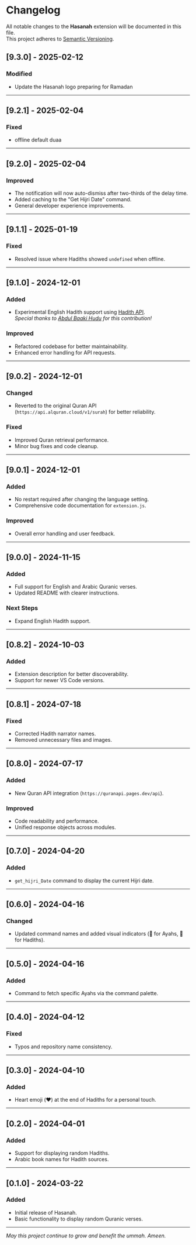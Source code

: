 # Changelog

All notable changes to the **Hasanah** extension will be documented in this file.  
This project adheres to [Semantic Versioning](https://semver.org/).

## [9.3.0] - 2025-02-12

### Modified
- Update the Hasanah logo preparing for Ramadan


---


## [9.2.1] - 2025-02-04

### Fixed
- offline default duaa


---


## [9.2.0] - 2025-02-04

### Improved
- The notification will now auto-dismiss after two-thirds of the delay time.
- Added caching to the "Get Hijri Date" command.
- General developer experience improvements.

---

## [9.1.1] - 2025-01-19

### Fixed
- Resolved issue where Hadiths showed `undefined` when offline.

---

## [9.1.0] - 2024-12-01

### Added
- Experimental English Hadith support using [Hadith API](https://www.hadithapi.com/docs/hadiths).  
  *Special thanks to [Abdul Baaki Hudu](https://github.com/baaki20) for this contribution!*

### Improved
- Refactored codebase for better maintainability.
- Enhanced error handling for API requests.

---

## [9.0.2] - 2024-12-01

### Changed
- Reverted to the original Quran API (`https://api.alquran.cloud/v1/surah`) for better reliability.

### Fixed
- Improved Quran retrieval performance.
- Minor bug fixes and code cleanup.

---

## [9.0.1] - 2024-12-01

### Added
- No restart required after changing the language setting.
- Comprehensive code documentation for `extension.js`.

### Improved
- Overall error handling and user feedback.

---

## [9.0.0] - 2024-11-15

### Added
- Full support for English and Arabic Quranic verses.
- Updated README with clearer instructions.

### Next Steps
- Expand English Hadith support.

---

## [0.8.2] - 2024-10-03

### Added
- Extension description for better discoverability.
- Support for newer VS Code versions.

---

## [0.8.1] - 2024-07-18

### Fixed
- Corrected Hadith narrator names.
- Removed unnecessary files and images.

---

## [0.8.0] - 2024-07-17

### Added
- New Quran API integration (`https://quranapi.pages.dev/api`).

### Improved
- Code readability and performance.
- Unified response objects across modules.

---

## [0.7.0] - 2024-04-20

### Added
- `get_hijri_Date` command to display the current Hijri date.

---

## [0.6.0] - 2024-04-16

### Changed
- Updated command names and added visual indicators (💙 for Ayahs, 💛 for Hadiths).

---

## [0.5.0] - 2024-04-16

### Added
- Command to fetch specific Ayahs via the command palette.

---

## [0.4.0] - 2024-04-12

### Fixed
- Typos and repository name consistency.

---

## [0.3.0] - 2024-04-10

### Added
- Heart emoji (❤️) at the end of Hadiths for a personal touch.

---

## [0.2.0] - 2024-04-01

### Added
- Support for displaying random Hadiths.
- Arabic book names for Hadith sources.

---

## [0.1.0] - 2024-03-22

### Added
- Initial release of Hasanah.
- Basic functionality to display random Quranic verses.

---

*May this project continue to grow and benefit the ummah. Ameen.*